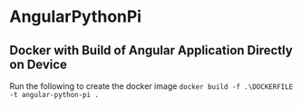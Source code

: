 # AngularPythonPi

## Docker with Build of Angular Application Directly on Device
Run the following to create the docker image
```docker build -f .\DOCKERFILE -t angular-python-pi .```